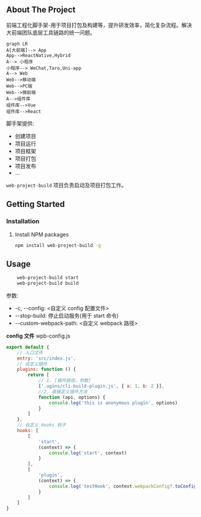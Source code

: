 ## About The Project

前端工程化脚手架-用于项目打包及构建等，提升研发效率，简化复杂流程。解决大前端团队底层工具链路的统一问题。

```mermaid
graph LR
A[大前端]--> App
App-->ReactNative,Hybrid
A--> 小程序
小程序--> WeChat,Taro,Uni-app
A--> Web
Web-->移动端
Web-->PC端
Web-->微前端
A-->组件库
组件库-->Vue
组件库-->React
```

脚手架提供:

- 创建项目
- 项目运行
- 项目框架
- 项目打包
- 项目发布
- ...

`web-project-build` 项目负责启动及项目打包工作。

## Getting Started

### Installation

1. Install NPM packages

    ```sh
    npm install web-project-build -g
    ```

<!-- USAGE EXAMPLES -->

## Usage

```sh
    web-project-build start
    web-project-build build
```

参数:

- -c, --config: <自定义 config 配置文件>
- --stop-build: 停止启动服务(用于 start 命令)
- --custom-webpack-path: <自定义 webpack 路径>

**config 文件** wpb-config.js

```js
export default {
    // 入口文件
    entry: 'src/index.js',
    // 自定义插件
    plugins: function () {
        return [
            // 1. [插件路径，参数]
            ['.ugins/cli-build-plugin.js', { a: 1, b: 2 }],
            //2. 直接定义插件方法
            function (api, options) {
                console.log('this is anonymous plugin', options)
            }
        ]
    },
    // 自定义 Hooks 钩子
    hooks: [
        [
            'start',
            (context) => {
                console.log('start', context)
            }
        ],
        [
            'plugin',
            (context) => {
                console.log('testHook', context.webpackConfig?.toConfig())
            }
        ]
    ]
}
```
